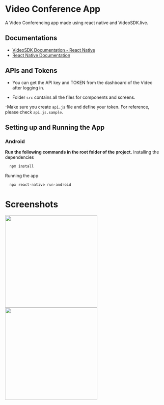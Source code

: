 # Video Conference App
A Video Conferencing app made using react native and VideoSDK.live.

## Documentations
- [VideoSDK Documentation - React Native](https://docs.videosdk.live/react-native/guide/video-and-audio-calling-api-sdk/concept-and-architecture)
- [React Native Documentation](https://www.reactnative.dev)

## APIs and Tokens
- You can get the API key and TOKEN from the dashboard of the Video after logging in.

- Folder `src` contains all the files for components and screens.

-Make sure you create `api.js` file and define your token. For    reference, please check `api.js.sample`.  

## Setting up and Running the App

### Android
**Run the following commands in the root folder of the project.**
Installing the dependencies
```bash
  npm install
```
Running the app

```bash
  npx react-native run-android
```

# Screenshots
<div>
<img src="https://res.cloudinary.com/prajwolstha/image/upload/v1720168217/tbmgjzl6zqcnkidapxn7.jpg" width=300>
<img src="https://res.cloudinary.com/prajwolstha/image/upload/v1720168217/yt7gqbqinrczx6noh1bu.jpg" width=300>
</div>





